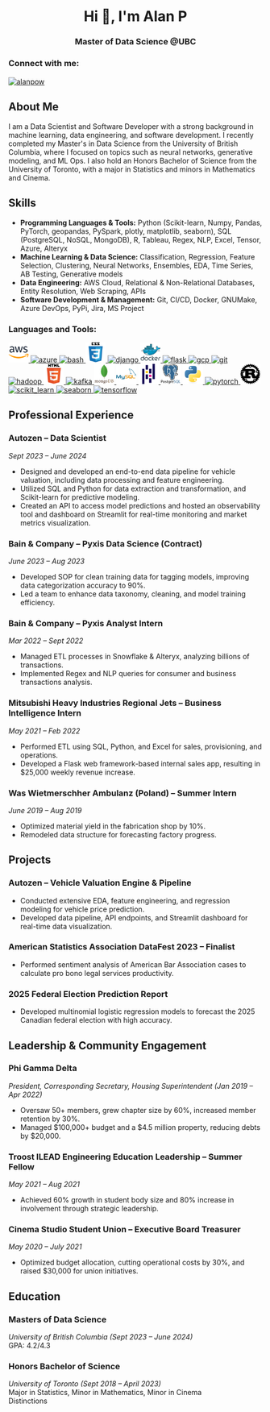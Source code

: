 <h1 align="center">Hi 👋, I'm Alan P</h1>
<h3 align="center">Master of Data Science @UBC</h3>

<h3 align="left">Connect with me:</h3>
<p align="left">
<a href="https://linkedin.com/in/alanpow" target="blank">
  <img align="center" src="https://raw.githubusercontent.com/rahuldkjain/github-profile-readme-generator/master/src/images/icons/Social/linked-in-alt.svg" alt="alanpow" height="30" width="40" />
</a>
</p>

## About Me

I am a Data Scientist and Software Developer with a strong background in machine learning, data engineering, and software development. I recently completed my Master's in Data Science from the University of British Columbia, where I focused on topics such as neural networks, generative modeling, and ML Ops. I also hold an Honors Bachelor of Science from the University of Toronto, with a major in Statistics and minors in Mathematics and Cinema.

## Skills

- **Programming Languages & Tools:** Python (Scikit-learn, Numpy, Pandas, PyTorch, geopandas, PySpark, plotly, matplotlib, seaborn), SQL (PostgreSQL, NoSQL, MongoDB), R, Tableau, Regex, NLP, Excel, Tensor, Azure, Alteryx
- **Machine Learning & Data Science:** Classification, Regression, Feature Selection, Clustering, Neural Networks, Ensembles, EDA, Time Series, AB Testing, Generative models
- **Data Engineering:** AWS Cloud, Relational & Non-Relational Databases, Entity Resolution, Web Scraping, APIs
- **Software Development & Management:** Git, CI/CD, Docker, GNUMake, Azure DevOps, PyPi, Jira, MS Project

<h3 align="left">Languages and Tools:</h3>
<p align="left">
<a href="https://aws.amazon.com" target="_blank" rel="noreferrer">
  <img src="https://raw.githubusercontent.com/devicons/devicon/master/icons/amazonwebservices/amazonwebservices-original-wordmark.svg" alt="aws" width="40" height="40"/> 
</a> 
<a href="https://azure.microsoft.com/en-in/" target="_blank" rel="noreferrer">
  <img src="https://www.vectorlogo.zone/logos/microsoft_azure/microsoft_azure-icon.svg" alt="azure" width="40" height="40"/> 
</a> 
<a href="https://www.gnu.org/software/bash/" target="_blank" rel="noreferrer">
  <img src="https://www.vectorlogo.zone/logos/gnu_bash/gnu_bash-icon.svg" alt="bash" width="40" height="40"/> 
</a> 
<a href="https://www.w3schools.com/css/" target="_blank" rel="noreferrer">
  <img src="https://raw.githubusercontent.com/devicons/devicon/master/icons/css3/css3-original-wordmark.svg" alt="css3" width="40" height="40"/> 
</a> 
<a href="https://www.djangoproject.com/" target="_blank" rel="noreferrer">
  <img src="https://cdn.worldvectorlogo.com/logos/django.svg" alt="django" width="40" height="40"/> 
</a> 
<a href="https://www.docker.com/" target="_blank" rel="noreferrer">
  <img src="https://raw.githubusercontent.com/devicons/devicon/master/icons/docker/docker-original-wordmark.svg" alt="docker" width="40" height="40"/> 
</a> 
<a href="https://flask.palletsprojects.com/" target="_blank" rel="noreferrer">
  <img src="https://www.vectorlogo.zone/logos/pocoo_flask/pocoo_flask-icon.svg" alt="flask" width="40" height="40"/> 
</a> 
<a href="https://cloud.google.com" target="_blank" rel="noreferrer">
  <img src="https://www.vectorlogo.zone/logos/google_cloud/google_cloud-icon.svg" alt="gcp" width="40" height="40"/> 
</a> 
<a href="https://git-scm.com/" target="_blank" rel="noreferrer">
  <img src="https://www.vectorlogo.zone/logos/git-scm/git-scm-icon.svg" alt="git" width="40" height="40"/> 
</a> 
<a href="https://hadoop.apache.org/" target="_blank" rel="noreferrer">
  <img src="https://www.vectorlogo.zone/logos/apache_hadoop/apache_hadoop-icon.svg" alt="hadoop" width="40" height="40"/> 
</a> 
<a href="https://www.w3.org/html/" target="_blank" rel="noreferrer">
  <img src="https://raw.githubusercontent.com/devicons/devicon/master/icons/html5/html5-original-wordmark.svg" alt="html5" width="40" height="40"/> 
</a> 
<a href="https://kafka.apache.org/" target="_blank" rel="noreferrer">
  <img src="https://www.vectorlogo.zone/logos/apache_kafka/apache_kafka-icon.svg" alt="kafka" width="40" height="40"/> 
</a> 
<a href="https://www.mongodb.com/" target="_blank" rel="noreferrer">
  <img src="https://raw.githubusercontent.com/devicons/devicon/master/icons/mongodb/mongodb-original-wordmark.svg" alt="mongodb" width="40" height="40"/> 
</a> 
<a href="https://www.mysql.com/" target="_blank" rel="noreferrer">
  <img src="https://raw.githubusercontent.com/devicons/devicon/master/icons/mysql/mysql-original-wordmark.svg" alt="mysql" width="40" height="40"/> 
</a> 
<a href="https://pandas.pydata.org/" target="_blank" rel="noreferrer">
  <img src="https://raw.githubusercontent.com/devicons/devicon/2ae2a900d2f041da66e950e4d48052658d850630/icons/pandas/pandas-original.svg" alt="pandas" width="40" height="40"/> 
</a> 
<a href="https://www.postgresql.org" target="_blank" rel="noreferrer">
  <img src="https://raw.githubusercontent.com/devicons/devicon/master/icons/postgresql/postgresql-original-wordmark.svg" alt="postgresql" width="40" height="40"/> 
</a> 
<a href="https://www.python.org" target="_blank" rel="noreferrer">
  <img src="https://raw.githubusercontent.com/devicons/devicon/master/icons/python/python-original.svg" alt="python" width="40" height="40"/> 
</a> 
<a href="https://pytorch.org/" target="_blank" rel="noreferrer">
  <img src="https://www.vectorlogo.zone/logos/pytorch/pytorch-icon.svg" alt="pytorch" width="40" height="40"/> 
</a> 
<a href="https://www.rust-lang.org" target="_blank" rel="noreferrer">
  <img src="https://raw.githubusercontent.com/devicons/devicon/master/icons/rust/rust-plain.svg" alt="rust" width="40" height="40"/> 
</a> 
<a href="https://scikit-learn.org/" target="_blank" rel="noreferrer">
  <img src="https://upload.wikimedia.org/wikipedia/commons/0/05/Scikit_learn_logo_small.svg" alt="scikit_learn" width="40" height="40"/> 
</a> 
<a href="https://seaborn.pydata.org/" target="_blank" rel="noreferrer">
  <img src="https://seaborn.pydata.org/_images/logo-mark-lightbg.svg" alt="seaborn" width="40" height="40"/> 
</a> 
<a href="https://www.tensorflow.org" target="_blank" rel="noreferrer">
  <img src="https://www.vectorlogo.zone/logos/tensorflow/tensorflow-icon.svg" alt="tensorflow" width="40" height="40"/> 
</a> 
</p>

## Professional Experience

### Autozen – Data Scientist
*Sept 2023 – June 2024*
- Designed and developed an end-to-end data pipeline for vehicle valuation, including data processing and feature engineering.
- Utilized SQL and Python for data extraction and transformation, and Scikit-learn for predictive modeling.
- Created an API to access model predictions and hosted an observability tool and dashboard on Streamlit for real-time monitoring and market metrics visualization.

### Bain & Company – Pyxis Data Science (Contract)
*June 2023 – Aug 2023*
- Developed SOP for clean training data for tagging models, improving data categorization accuracy to 90%.
- Led a team to enhance data taxonomy, cleaning, and model training efficiency.

### Bain & Company – Pyxis Analyst Intern
*Mar 2022 – Sept 2022*
- Managed ETL processes in Snowflake & Alteryx, analyzing billions of transactions.
- Implemented Regex and NLP queries for consumer and business transactions analysis.

### Mitsubishi Heavy Industries Regional Jets – Business Intelligence Intern
*May 2021 – Feb 2022*
- Performed ETL using SQL, Python, and Excel for sales, provisioning, and operations.
- Developed a Flask web framework-based internal sales app, resulting in $25,000 weekly revenue increase.

### Was Wietmerschher Ambulanz (Poland) – Summer Intern
*June 2019 – Aug 2019*
- Optimized material yield in the fabrication shop by 10%.
- Remodeled data structure for forecasting factory progress.

## Projects

### Autozen – Vehicle Valuation Engine & Pipeline
- Conducted extensive EDA, feature engineering, and regression modeling for vehicle price prediction.
- Developed data pipeline, API endpoints, and Streamlit dashboard for real-time data visualization.

### American Statistics Association DataFest 2023 – Finalist
- Performed sentiment analysis of American Bar Association cases to calculate pro bono legal services productivity.

### 2025 Federal Election Prediction Report
- Developed multinomial logistic regression models to forecast the 2025 Canadian federal election with high accuracy.

## Leadership & Community Engagement

### Phi Gamma Delta
*President, Corresponding Secretary, Housing Superintendent (Jan 2019 – Apr 2022)*
- Oversaw 50+ members, grew chapter size by 60%, increased member retention by 30%.
- Managed $100,000+ budget and a $4.5 million property, reducing debts by $20,000.

### Troost ILEAD Engineering Education Leadership – Summer Fellow
*May 2021 – Aug 2021*
- Achieved 60% growth in student body size and 80% increase in involvement through strategic leadership.

### Cinema Studio Student Union – Executive Board Treasurer
*May 2020 – July 2021*
- Optimized budget allocation, cutting operational costs by 30%, and raised $30,000 for union initiatives.

## Education

### Masters of Data Science
*University of British Columbia (Sept 2023 – June 2024)*  
GPA: 4.2/4.3

### Honors Bachelor of Science
*University of Toronto (Sept 2018 – April 2023)*  
Major in Statistics, Minor in Mathematics, Minor in Cinema  
Distinctions
